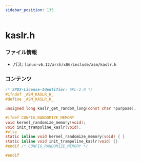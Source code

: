 ```yaml
---
sidebar_position: 135
---
```

# kaslr.h

### ファイル情報

- パス: `linux-v6.12/arch/x86/include/asm/kaslr.h`

### コンテンツ

```h
/* SPDX-License-Identifier: GPL-2.0 */
#ifndef _ASM_KASLR_H_
#define _ASM_KASLR_H_

unsigned long kaslr_get_random_long(const char *purpose);

#ifdef CONFIG_RANDOMIZE_MEMORY
void kernel_randomize_memory(void);
void init_trampoline_kaslr(void);
#else
static inline void kernel_randomize_memory(void) { }
static inline void init_trampoline_kaslr(void) {}
#endif /* CONFIG_RANDOMIZE_MEMORY */

#endif

```
